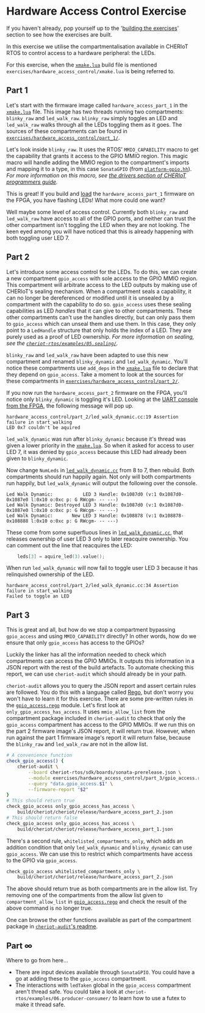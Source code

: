 <!--
Copyright lowRISC Contributors.
SPDX-License-Identifier: Apache-2.0
-->
# Hardware Access Control Exercise

If you haven't already, pop yourself up to the '[building the exercises][]' section to see how the exercises are built.

[Building the Exercises]: ../README.md#building-the-exercises

In this exercise we utilise the compartmentalisation available in CHERIoT RTOS to control access to a hardware peripheral: the LEDs.

For this exercise, when the [`xmake.lua`][] build file is mentioned `exercises/hardware_access_control/xmake.lua` is being referred to.

[`xmake.lua`]: ../../exercises/hardware_access_control/xmake.lua

## Part 1

Let's start with the firmware image called `hardware_access_part_1` in the [`xmake.lua`][] file.
This image has two threads running two compartments: `blinky_raw` and `led_walk_raw`.
`blinky_raw` simply toggles an LED and `led_walk_raw` walks through all the LEDs toggling them as it goes.
The sources of these compartments can be found in [`exercises/hardware_access_control/part_1/`][].

[`exercises/hardware_access_control/part_1/`]: ../../exercises/hardware_access_control/part_1/

Let's look inside `blinky_raw`.
It uses the RTOS' `MMIO_CAPABILITY` macro to get the capability that grants it access to the GPIO MMIO region.
This magic macro will handle adding the MMIO region to the compartment's imports and mapping it to a type, in this case `SonataGPIO` (from [`platform-gpio.hh`][]).
*For more information on this macro, see [the drivers section of CHERIoT programmers guide][].*

[the drivers section of CHERIoT programmers guide]: https://cheriot.org/book/top-drivers-top.html#mmio_capabilities
[`platform-gpio.hh`]: ../../cheriot-rtos/sdk/include/platform/sunburst/platform-gpio.hh

This is great!
If you build and [load][running on fpga] the `hardware_access_part_1` firmware on the FPGA, you have flashing LEDs!
What more could one want?

[running on fpga]: ../../doc/guide/running-software.md#running-on-the-sonata-fpga

Well maybe some level of access control.
Currently both `blinky_raw` and `led_walk_raw` have access to all of the GPIO ports, and neither can trust the other compartment isn't toggling the LED when they are not looking.
The keen eyed among you will have noticed that this is already happening with both toggling user LED 7.

## Part 2

Let's introduce some access control for the LEDs.
To do this, we can create a new compartment `gpio_access` with sole access to the GPIO MMIO region.
This compartment will arbitrate access to the LED outputs by making use of CHERIoT's sealing mechanism.
When a compartment seals a capability, it can no longer be dereferenced or modified until it is unsealed by a compartment with the capability to do so.
`gpio_access` uses these sealing capabilities as LED *handles* that it can give to other compartments.
These other compartments can't use the handles directly, but can only pass them to `gpio_access` which can unseal them and use them.
In this case, they only point to a `LedHandle` structure that only holds the index of a LED.
They are purely used as a proof of LED ownership.
*For more information on sealing, see the [`cheriot-rtos/examples/05.sealing/`][].*

[`cheriot-rtos/examples/05.sealing/`]: ../../cheriot-rtos/examples/05.sealing/

`blinky_raw` and `led_walk_raw` have been adapted to use this new compartment and renamed `blinky_dynamic` and `led_walk_dynamic`.
You'll notice these compartments use `add_deps` in the [`xmake.lua`][] file to declare that they depend on `gpio_access`.
Take a moment to look at the sources for these compartments in [`exercises/hardware_access_control/part_2/`][].

[`exercises/hardware_access_control/part_2/`]: ../../exercises/hardware_access_control/part_2/

If you now run the `hardware_access_part_2` firmware on the FPGA, you'll notice only `blinky_dynamic` is toggling it's LED.
Looking at the [UART console from the FPGA][running on fpga], the following message will pop up.

```
hardware_access_control/part_2/led_walk_dynamic.cc:19 Assertion failure in start_walking
LED 0x7 couldn't be aquired
```

`led_walk_dynamic` was run after `blinky_dynamic` because it's thread was given a lower priority in the [`xmake.lua`][].
So when it asked for access to user LED 7, it was denied by `gpio_access` because this LED had already been given to `blinky_dynamic`.

Now change `NumLeds` in [`led_walk_dynamic.cc`][] from 8 to 7, then rebuild.
Both compartments should run happily again.
Not only will both compartments run happily, but `led_walk_dynamic` will output the following over the console.

[`led_walk_dynamic.cc`]: ../../exercises/hardware_access_control/part_2/led_walk_dynamic.cc

```
Led Walk Dynamic:           LED 3 Handle: 0x1087d0 (v:1 0x1087d0-0x1087e0 l:0x10 o:0xc p: G RWcgm- -- ---)
Led Walk Dynamic: Destroyed LED 3 Handle: 0x1087d0 (v:1 0x1087d0-0x1087e0 l:0x10 o:0xc p: G RWcgm- -- ---)
Led Walk Dynamic:       New LED 3 Handle: 0x108878 (v:1 0x108878-0x108888 l:0x10 o:0xc p: G RWcgm- -- ---)
```

These come from some superfluous lines in [`led_walk_dynamic.cc`][], that releases ownership of user LED 3 only to later reacquire ownership.
You can comment out the line that reacquires the LED:

```cpp
	leds[3] = aquire_led(3).value();
```

When run `led_walk_dynamic` will now fail to toggle user LED 3 because it has relinquished ownership of the LED.

```
hardware_access_control/part_2/led_walk_dynamic.cc:34 Assertion failure in start_walking
Failed to toggle an LED
```

## Part 3

This is great and all, but how do we stop a compartment bypassing `gpio_access` and using `MMIO_CAPABILITY` directly?
In other words, how do we ensure that only `gpio_access` has access to the GPIOs?

Luckily the linker has all the information needed to check which compartments can access the GPIO MMIOs.
It outputs this information in a JSON report with the rest of the build artefacts.
To automate checking this report, we can use `cheriot-audit` which should already be in your path.

`cheriot-audit` allows you to query the JSON report and assert certain rules are followed.
You do this with a language called [Rego][], but don't worry you won't have to learn it for this exercise.
There are some pre-written rules in the [`gpio_access.rego`] module.
Let's first look at `only_gpio_access_has_access`.
It uses `mmio_allow_list` from the compartment package included in `cheriot-audit` to check that only the `gpio_access` compartment has access to the GPIO MMIOs.
If we run this on the part 2 firmware image's JSON report, it will return true.
However, when run against the part 1 firmware image's report it will return false, because the `blinky_raw` and `led_walk_raw` are not in the allow list.

[Rego]: https://www.openpolicyagent.org/docs/latest/policy-language/
[`gpio_access.rego`]: ../../exercises/hardware_access_control/part_3/gpio_access.rego

```sh
# A convenience function
check_gpio_access() {
    cheriot-audit \
        --board cheriot-rtos/sdk/boards/sonata-prerelease.json \
        --module exercises/hardware_access_control/part_3/gpio_access.rego \
        --query "data.gpio_access.$1" \
        --firmware-report "$2"
}
# This should return true
check_gpio_access only_gpio_access_has_access \
    build/cheriot/cheriot/release/hardware_access_part_2.json
# This should return false
check_gpio_access only_gpio_access_has_access \
    build/cheriot/cheriot/release/hardware_access_part_1.json
```

There's a second rule, `whitelisted_compartments_only`, which adds an addition condition that only `led_walk_dynamic` and `blinky_dynamic` can use `gpio_access`.
We can use this to restrict which compartments have access to the GPIO via `gpio_access`.

```sh
check_gpio_access whitelisted_compartments_only \
    build/cheriot/cheriot/release/hardware_access_part_2.json
```

The above should return true as both compartments are in the allow list.
Try removing one of the compartments from the allow list given to `compartment_allow_list` in [`gpio_access.rego`][] and check the result of the above command is no longer true.

One can browse the other functions available as part of the compartment package in [`cheriot-audit`'s readme][compartment package].

[compartment package]: https://github.com/CHERIoT-Platform/cheriot-audit/blob/main/README.md#the-compartment-package

## Part ∞

Where to go from here...
- There are input devices available through `SonataGPIO`.
    You could have a go at adding these to the `gpio_access` compartment.
- The interactions with `ledTaken` global in the `gpio_access` compartment aren't thread safe.
    You could take a look at `cheriot-rtos/examples/06.producer-consumer/` to learn how to use a futex to make it thread safe.
